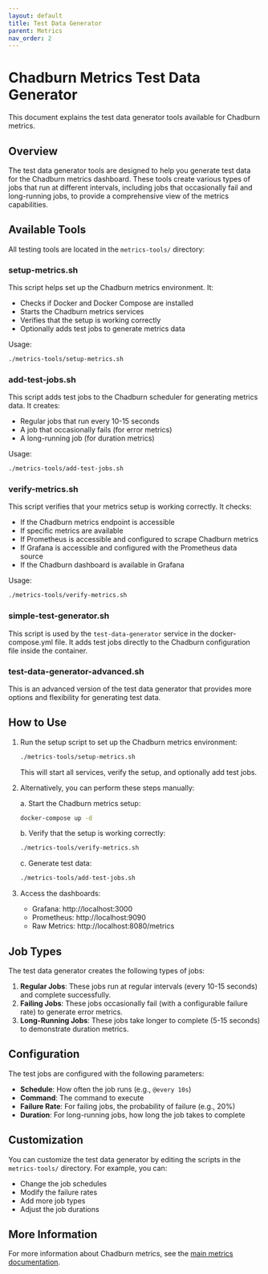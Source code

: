 ```yaml
---
layout: default
title: Test Data Generator
parent: Metrics
nav_order: 2
---
```


# Chadburn Metrics Test Data Generator

This document explains the test data generator tools available for Chadburn metrics.

## Overview

The test data generator tools are designed to help you generate test data for the Chadburn metrics dashboard. These tools create various types of jobs that run at different intervals, including jobs that occasionally fail and long-running jobs, to provide a comprehensive view of the metrics capabilities.

## Available Tools

All testing tools are located in the `metrics-tools/` directory:

### setup-metrics.sh

This script helps set up the Chadburn metrics environment. It:

- Checks if Docker and Docker Compose are installed
- Starts the Chadburn metrics services
- Verifies that the setup is working correctly
- Optionally adds test jobs to generate metrics data

Usage:
```bash
./metrics-tools/setup-metrics.sh
```

### add-test-jobs.sh

This script adds test jobs to the Chadburn scheduler for generating metrics data. It creates:

- Regular jobs that run every 10-15 seconds
- A job that occasionally fails (for error metrics)
- A long-running job (for duration metrics)

Usage:
```bash
./metrics-tools/add-test-jobs.sh
```

### verify-metrics.sh

This script verifies that your metrics setup is working correctly. It checks:

- If the Chadburn metrics endpoint is accessible
- If specific metrics are available
- If Prometheus is accessible and configured to scrape Chadburn metrics
- If Grafana is accessible and configured with the Prometheus data source
- If the Chadburn dashboard is available in Grafana

Usage:
```bash
./metrics-tools/verify-metrics.sh
```

### simple-test-generator.sh

This script is used by the `test-data-generator` service in the docker-compose.yml file. It adds test jobs directly to the Chadburn configuration file inside the container.

### test-data-generator-advanced.sh

This is an advanced version of the test data generator that provides more options and flexibility for generating test data.

## How to Use

1. Run the setup script to set up the Chadburn metrics environment:
   ```bash
   ./metrics-tools/setup-metrics.sh
   ```

   This will start all services, verify the setup, and optionally add test jobs.

2. Alternatively, you can perform these steps manually:

   a. Start the Chadburn metrics setup:
      ```bash
      docker-compose up -d
      ```

   b. Verify that the setup is working correctly:
      ```bash
      ./metrics-tools/verify-metrics.sh
      ```

   c. Generate test data:
      ```bash
      ./metrics-tools/add-test-jobs.sh
      ```

3. Access the dashboards:
   - Grafana: http://localhost:3000
   - Prometheus: http://localhost:9090
   - Raw Metrics: http://localhost:8080/metrics

## Job Types

The test data generator creates the following types of jobs:

1. **Regular Jobs**: These jobs run at regular intervals (every 10-15 seconds) and complete successfully.
2. **Failing Jobs**: These jobs occasionally fail (with a configurable failure rate) to generate error metrics.
3. **Long-Running Jobs**: These jobs take longer to complete (5-15 seconds) to demonstrate duration metrics.

## Configuration

The test jobs are configured with the following parameters:

- **Schedule**: How often the job runs (e.g., `@every 10s`)
- **Command**: The command to execute
- **Failure Rate**: For failing jobs, the probability of failure (e.g., 20%)
- **Duration**: For long-running jobs, how long the job takes to complete

## Customization

You can customize the test data generator by editing the scripts in the `metrics-tools/` directory. For example, you can:

- Change the job schedules
- Modify the failure rates
- Add more job types
- Adjust the job durations

## More Information

For more information about Chadburn metrics, see the [main metrics documentation](./index). 
